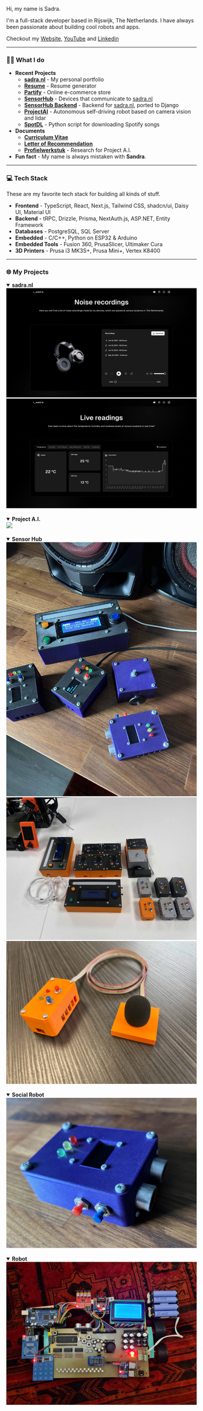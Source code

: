 Hi, my name is Sadra.

I'm a full-stack developer based in Rijswijk, The Netherlands. I have always been passionate about building cool robots and apps.

Checkout my [Website](https://sadra.nl), [YouTube](https://youtube.com/@SadraShameli) and [Linkedin](https://linkedin.com/in/sadrashameli)

---

### 👨‍💻 What I do

- **Recent Projects**
  - [**sadra.nl**](https://github.com/SadraShameli/sadra.nl) - My personal portfolio
  - [**Resume**](https://github.com/SadraShameli/Resume) - Resume generator
  - [**Partify**](https://github.com/SadraShameli/Partify) - Online e-commerce store
  - [**SensorHub**](https://github.com/SadraShameli/SensorHub) - Devices that communicate to [sadra.nl](https://sadra.nl)
  - [**SensorHub Backend**](https://github.com/SadraShameli/SensorHub-Backend) - Backend for [sadra.nl](https://sadra.nl), ported to Django
  - [**ProjectAI**](https://github.com/SadraShameli/ProjectAI) - Autonomous self-driving robot based on camera vision and lidar
  - [**SpotDL**](https://github.com/SadraShameli/spotdl) - Python script for downloading Spotify songs
- **Documents**
  - [**Curriculum Vitae**](Documents/CV.pdf "Curriculum Vitae")
  - [**Letter of Recommendation**](Documents/Letter%20of%20Recommendation.pdf "Letter of Recommendation")
  - [**Profielwerkstuk**](Documents/PWS%20-%20Artificial%20Intelligence.pdf "PWS - Artificial Intelligence") - Research for Project A.I.
- **Fun fact** - My name is always mistaken with **Sandra**.

---

### 💻 Tech Stack

These are my favorite tech stack for building all kinds of stuff.

- **Frontend** - TypeScript, React, Next.js, Tailwind CSS, shadcn/ui, Daisy UI, Material UI
- **Backend** - tRPC, Drizzle, Prisma, NextAuth.js, ASP.NET, Entity Framework
- **Databases** - PostgreSQL, SQL Server
- **Embedded** - C/C++, Python on ESP32 & Arduino
- **Embedded Tools** - Fusion 360, PrusaSlicer, Ultimaker Cura
- **3D Printers** - Prusa i3 MK3S+, Prusa Mini+, Vertex K8400

---

### 🌐 My Projects

<details open>
  <summary><b>sadra.nl</b></summary>
  <img src="Images/SadraNL1.jpg" />
  <img src="Images/SadraNL2.jpg" />
</details>

<br>

<details open>
  <summary><b>Project A.I.</b></summary>
  <img src="Images/ProjectAI.jpg" />
</details>

<br>

<details open>
  <summary><b>Sensor Hub</b></summary>
  <img src="Images/SensorHub1.jpg" />
  <img src="Images/SensorHub2.jpg" />
  <img src="Images/SensorHub3.jpg" />
</details>

<br>

<details open>
  <summary><b>Social Robot</b></summary>
  <img src="Images/SocialRobot.jpg" />
</details>

<br>

<details open>
  <summary><b>Robot</b></summary>
  <img src="Images/Robot.jpg" />
</details>
